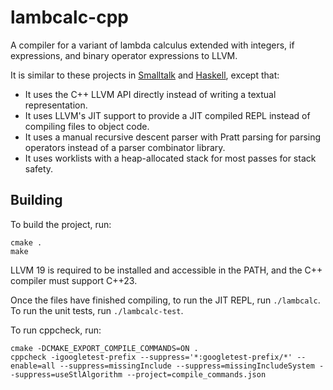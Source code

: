 lambcalc-cpp
============

A compiler for a variant of lambda calculus extended with integers, if expressions, and binary operator expressions to LLVM.

It is similar to these projects in [Smalltalk](https://github.com/DarinM223/lambcalc-smalltalk) and [Haskell](https://github.com/DarinM223/lambcalc), except that:

* It uses the C++ LLVM API directly instead of writing a textual representation.
* It uses LLVM's JIT support to provide a JIT compiled REPL instead of compiling files to object code.
* It uses a manual recursive descent parser with Pratt parsing for parsing operators instead of a parser combinator library.
* It uses worklists with a heap-allocated stack for most passes for stack safety.

Building
--------

To build the project, run:

```
cmake .
make
```

LLVM 19 is required to be installed and accessible in the PATH, and the C++ compiler must support C++23.

Once the files have finished compiling, to run the JIT REPL, run `./lambcalc`. To run the unit tests, run `./lambcalc-test`.

To run cppcheck, run:

```
cmake -DCMAKE_EXPORT_COMPILE_COMMANDS=ON .
cppcheck -igoogletest-prefix --suppress='*:googletest-prefix/*' --enable=all --suppress=missingInclude --suppress=missingIncludeSystem --suppress=useStlAlgorithm --project=compile_commands.json
```